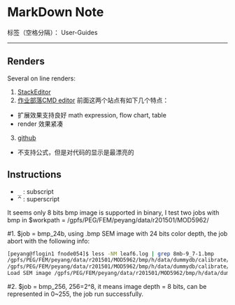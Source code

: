 # MarkDown Note

标签（空格分隔）： User-Guides

---

## Renders
Several on line renders:

1. [StackEditor](https://stackedit.io/editor)
2. [作业部落CMD editor](https://www.zybuluo.com/mdeditor)
前面这两个站点有如下几个特点：
  - 扩展效果支持良好 math expression, flow chart, table
  - render 效果紧凑
3. [github](https://www.zybuluo.com/mdeditor)
  - 不支持公式，但是对代码的显示是最漂亮的


## Instructions

- <kbd>_</kbd> : subscript
- <kbd>^</kbd> : superscript


It seems only 8 bits bmp image is supported in binary, I test two jobs with bmp in $workpath = /gpfs/PEG/FEM/peyang/data/r201501/MOD5962/

\#1. $job = bmp_24b, using .bmp SEM image with 24 bits color depth, the job abort with the following info:

```bash
[peyang@flogin1 fnode054]$ less -NM leaf6.log | grep 8mb-9_7-1.bmp
/gpfs/PEG/FEM/peyang/data/r201501/MOD5962/bmp/h/data/dummydb/calibrate/job1/sem/c1/8mb-9_7-1.bmp: not a 8 bit bmp
/gpfs/PEG/FEM/peyang/data/r201501/MOD5962/bmp/h/data/dummydb/calibrate/job1/sem/c1/8mb-9_7-1.bmp: failed to load header 
Load SEM image /gpfs/PEG/FEM/peyang/data/r201501/MOD5962/bmp/h/data/dummydb/calibrate/job1/sem/c1/8mb-9_7-1.bmp fails
```

\#2. $job = bmp_256, 256=2^8, it means image depth = 8 bits, can be represented in 0~255, the job run successfully.
